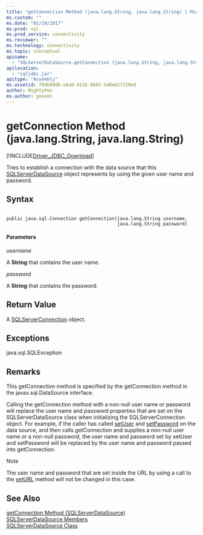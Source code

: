 ```yaml
---
title: "getConnection Method (java.lang.String, java.lang.String) | Microsoft Docs"
ms.custom: ""
ms.date: "01/19/2017"
ms.prod: sql
ms.prod_service: connectivity
ms.reviewer: ""
ms.technology: connectivity
ms.topic: conceptual
apiname: 
  - "SQLServerDataSource.getConnection (java.lang.String, java.lang.String)"
apilocation: 
  - "sqljdbc.jar"
apitype: "Assembly"
ms.assetid: 78db89d6-a8a0-4116-8885-548e627220ed
author: MightyPen
ms.author: genemi
---
```

# getConnection Method (java.lang.String, java.lang.String)
[!INCLUDE[Driver_JDBC_Download](../../../includes/driver_jdbc_download.md)]

  Tries to establish a connection with the data source that this [SQLServerDataSource](../../../connect/jdbc/reference/sqlserverdatasource-class.md) object represents by using the given user name and password.  
  
## Syntax  
  
```  
  
public java.sql.Connection getConnection(java.lang.String username,  
                                         java.lang.String password)  
```  
  
#### Parameters  
 *username*  
  
 A **String** that contains the user name.  
  
 *password*  
  
 A **String** that contains the password.  
  
## Return Value  
 A [SQLServerConnection](../../../connect/jdbc/reference/sqlserverconnection-class.md) object.  
  
## Exceptions  
 java.sql.SQLException  
  
## Remarks  
 This getConnection method is specified by the getConnection method in the javax.sql.DataSource interface.  
  
 Calling the getConnection method with a non-null user name or password will replace the user name and password properties that are set on the SQLServerDataSource class when initializing the SQLServerConnection object. For example, if the caller has called [setUser](../../../connect/jdbc/reference/setuser-method-sqlserverdatasource.md) and [setPassword](../../../connect/jdbc/reference/setpassword-method-sqlserverdatasource.md) on the data source, and then calls getConnection and supplies a non-null user name or a non-null password, the user name and password set by setUser and setPassword will be replaced by the user name and password passed into getConnection.  
  
> [!NOTE]  
>  The user name and password that are set inside the URL by using a call to the [setURL](../../../connect/jdbc/reference/seturl-method-sqlserverdatasource.md) method will not be changed in this case.  
  
## See Also  
 [getConnection Method &#40;SQLServerDataSource&#41;](../../../connect/jdbc/reference/getconnection-method-sqlserverdatasource.md)   
 [SQLServerDataSource Members](../../../connect/jdbc/reference/sqlserverdatasource-members.md)   
 [SQLServerDataSource Class](../../../connect/jdbc/reference/sqlserverdatasource-class.md)  
  
  
